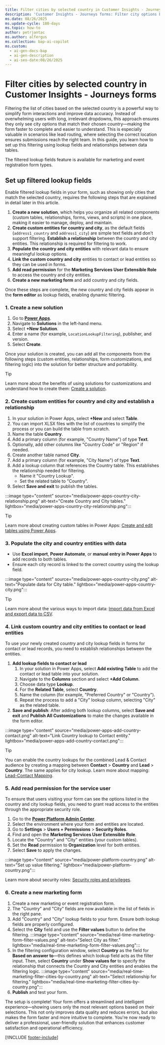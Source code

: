 ```yaml
---
title: Filter cities by selected country in Customer Insights - Journeys forms
description: 'Customer Insights - Journeys forms: Filter city options by country for faster, more accurate submissions. Learn how to set up filtered lookups.'
ms.date: 08/26/2025
ms.update-cycle: 180-days
ms.topic: how-to
author: petrjantac
ms.author: alfergus
ms.collection: bap-ai-copilot
ms.custom:
  - ai-gen-docs-bap
  - ai-gen-description
  - ai-seo-date:08/26/2025
---
```


# Filter cities by selected country in Customer Insights - Journeys forms

Filtering the list of cities based on the selected country is a powerful way to simplify form interactions and improve data accuracy. Instead of overwhelming users with long, irrelevant dropdowns, this approach ensures they only see city options that match their chosen country—making the form faster to complete and easier to understand. This is especially valuable in scenarios like lead routing, where selecting the correct location ensures submissions reach the right team. In this guide, you learn how to set up this filtering using lookup fields and relationships between data tables.

The filtered lookup fields feature is available for marketing and event registration form types.

## Set up filtered lookup fields

Enable filtered lookup fields in your form, such as showing only cities that match the selected country, requires the following steps that are explained in detail later in this article.

1. **Create a new solution**, which helps you organize all related components (custom tables, relationships, forms, views, and scripts) in one place, making it easier to manage, deploy, and maintain.
1. **Create custom entities for country and city**, as the default fields (`address1_country` and `address1_city`) are simple text fields and don't support filtering. **Establish a relationship** between the country and city entities. This relationship is required for filtering to work.
1. **Populate the country and city entities** with relevant data to ensure meaningful lookup options.
1. **Link the custom country and city** entities to contact or lead entities so they can be used in forms.
1. **Add read permission** for the **Marketing Services User Extensible Role** to access the country and city entities.
1. **Create a new marketing form** and add country and city fields.

Once these steps are complete, the new country and city fields appear in the **form editor** as lookup fields, enabling dynamic filtering.

### 1. Create a new solution

1. Go to [**Power Apps**](https://make.powerapps.com/).
1. Navigate to **Solutions** in the left-hand menu.
1. Select **+New Solution**.
1. Enter a name (for example, `LocationLookupFiltering`), publisher, and version.
1. Select **Create**.

Once your solution is created, you can add all the components from the following steps (custom entities, relationships, form customizations, and filtering logic) into the solution for better structure and portability.

> [!TIP]
> Learn more about the benefits of using solutions for customizations and understand how to create them: [Create a solution](/power-apps/maker/data-platform/create-solution).

### 2. Create custom entities for country and city and establish a relationship

1. In your solution in Power Apps, select **+New** and select **Table**.
1. You can import XLSX files with the list of countries to simplify the process or you can build the table from scratch.
1. Name the table **Country**.
1. Add a primary column (for example, "Country Name") of type **Text**.
1. Optionally, add other columns like "Country Code" or "Region" if needed.
1. Create another table named **City**.
1. Add a primary column (for example, "City Name") of type **Text**.
1. Add a lookup column that references the Country table. This establishes the relationship needed for filtering.
    - Name it "Country Lookup".
    - Set the related table to "Country".
1. Select **Save and exit** to publish the tables.

:::image type="content" source="media/power-apps-country-city-relationship.png" alt-text="Create Country and City tables." lightbox="media/power-apps-country-city-relationship.png":::

> [!TIP]
> Learn more about creating custom tables in Power Apps: [Create and edit tables using Power Apps](/power-apps/maker/data-platform/create-edit-entities-portal).

### 3. Populate the city and country entities with data

- Use **Excel import**, **Power Automate**, or **manual entry in Power Apps** to add records to both tables.
- Ensure each city record is linked to the correct country using the lookup field.

:::image type="content" source="media/power-apps-country-city.png" alt-text="Populate data for City table." lightbox="media/power-apps-country-city.png":::

> [!TIP]
> Learn more about the various ways to import data: [Import data from Excel and export data to CSV](/power-apps/maker/data-platform/data-platform-import-export).

### 4. Link custom country and city entities to contact or lead entities

To use your newly created country and city lookup fields in forms for contact or lead records, you need to establish relationships between the entities.

1. **Add lookup fields to contact or lead**
    1. In your solution in Power Apps, select **Add existing Table** to add the contact or lead table into your solution.
    1. Navigate to the **Columns** section and select **+Add Column**.
    1. Choose data type **Lookup**.
    1. For the **Related Table**, select **Country**.
    1. Name the column (for example, "Preferred Country" or "Country").
    1. Repeat the process to add a "City" lookup column, selecting "City" as the related table.
1. **Save and publish**: After adding both lookup columns, select **Save and exit** and **Publish All Customizations** to make the changes available in the form editor.

:::image type="content" source="media/power-apps-add-country-contact.png" alt-text="Link Country lookup to Contact entity." lightbox="media/power-apps-add-country-contact.png":::

> [!TIP]
> You can enable the country lookups for the combined Lead & Contact audience by creating a mapping between **Contact** > **Country** and **Lead** > **Country**. The same applies for city lookup. Learn more about mapping: [Lead-Contact Mapping](real-time-marketing-form-global-settings.md#lead-contact-mapping).

### 5. Add read permission for the service user

To ensure that users visiting your form can see the options listed in the country and city lookup fields, you need to grant read access to the entities through the appropriate security role.

1. Go to the [**Power Platform Admin Center**](https://admin.powerplatform.microsoft.com).
1. Select the environment where your form and entities are located.
1. Go to **Settings** > **Users + Permissions** > **Security Roles**.
1. Find and open the **Marketing Services User Extensible Role**.
1. Locate the "Country" and "City" entities (your custom tables).
1. Set the **Read** permission to **Organization** level for both entities.
1. Select **Save** to apply the changes.

:::image type="content" source="media/power-platform-country.png" alt-text="Set up value filtering." lightbox="media/power-platform-country.png":::

Learn more about security roles: [Security roles and privileges](/power-platform/admin/security-roles-privileges).

### 6. Create a new marketing form

1. Create a new marketing or event registration form.
1. The "Country" and "City" fields are now available in the list of fields in the right pane.
1. Add "Country" and "City" lookup fields to your form. Ensure both lookup fields are properly configured.
1. Select the **City** field and use the **Filter values** button to define the filtering.
    :::image type="content" source="media/real-time-marketing-form-filter-values.png" alt-text="Select City as filter." lightbox="media/real-time-marketing-form-filter-values.png":::
1. In the filtering configuration window, select **Country** as the field for **Based on answer to**—this defines which lookup field acts as the filter input. Then, select **Country** under **Show values for** to specify the relationship that connects the Country and City entities and enables the filtering logic.
    :::image type="content" source="media/real-time-marketing-filter-cities-by-country.png" alt-text="Select relationship for filtering." lightbox="media/real-time-marketing-filter-cities-by-country.png":::
1. **Publish** and test your form.

The setup is complete! Your form offers a streamlined and intelligent experience—showing users only the most relevant options based on their selections. This not only improves data quality and reduces errors, but also makes the form faster and more intuitive to complete. You're now ready to deliver a professional, user-friendly solution that enhances customer satisfaction and operational efficiency.

[!INCLUDE [footer-include](./includes/footer-banner.md)]